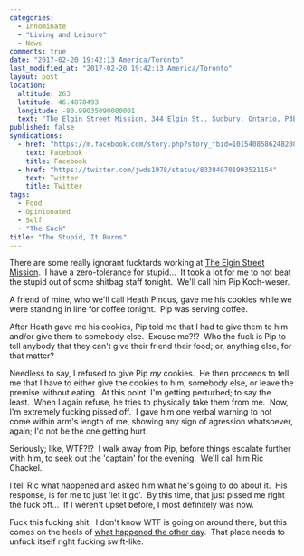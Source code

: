```yaml
---
categories:
  - Innominate
  - "Living and Leisure"
  - News
comments: true
date: "2017-02-20 19:42:13 America/Toronto"
last_modified_at: "2017-02-20 19:42:13 America/Toronto"
layout: post
location:
  altitude: 263
  latitude: 46.4870493
  longitude: -80.99035090000001
  text: "The Elgin Street Mission, 344 Elgin St., Sudbury, Ontario, P3E 3N9, Canada"
published: false
syndications:
  - href: "https://m.facebook.com/story.php?story_fbid=10154085862482084&id=719142083"
    text: Facebook
    title: Facebook
  - href: "https://twitter.com/jwds1978/status/833840701993521154"
    text: Twitter
    title: Twitter
tags:
  - Food
  - Opinionated
  - Self
  - "The Suck"
title: "The Stupid, It Burns"
---
```


There are some really ignorant fucktards working at
<a href="http://www.themission.ca" target="_blank" title="The Elgin Street Mission">The Elgin Street Mission</a>.&nbsp; I have a zero-tolerance for
stupid&hellip;&nbsp; It took a lot for me to not beat the stupid out of some shitbag staff tonight.&nbsp; We'll call him Pip Koch-weser.

A friend of mine, who we'll call Heath Pincus, gave me his cookies while we were standing in line for coffee tonight.&nbsp; Pip was serving coffee.

After Heath gave me his cookies, Pip told me that I had to give them to him and/or give them to somebody else.&nbsp; Excuse me?!?&nbsp; Who the fuck is Pip
to tell anybody that they can't give their friend their food; or, anything else, for that matter?

Needless to say, I refused to give Pip *my* cookies.&nbsp; He then proceeds to tell me that I have to either give the cookies to him, somebody else, or
leave the premise without eating.&nbsp; At this point, I'm getting perturbed; to say the least.&nbsp; When I again refuse, he tries to physically take them
from me.&nbsp; Now, I'm extremely fucking pissed off.&nbsp; I gave him one verbal warning to not come within arm's length of me, showing any sign of
agression whatsoever, again; I'd not be the one getting hurt.

Seriously; like, WTF?!?&nbsp; I walk away from Pip, before things escalate further with him, to seek out the 'captain' for the evening.&nbsp; We'll call him
Ric Chackel.

I tell Ric what happened and asked him what he's going to do about it.&nbsp; His response, is for me to just 'let it go'.&nbsp; By this time, that just
pissed me right the fuck off&hellip;&nbsp; If I weren't upset before, I most definitely was now.

Fuck this fucking shit.&nbsp; I don't know WTF is going on around there, but this comes on the heels of
<a href="{{ site.url }}/blog/2017/02/16/accessibility-at-the-elgin-street-mission" rel="me" title="Accessibility at The Elgin Street Mission">what happened
the other day</a>.&nbsp; That place needs to unfuck itself right fucking swift-like.
